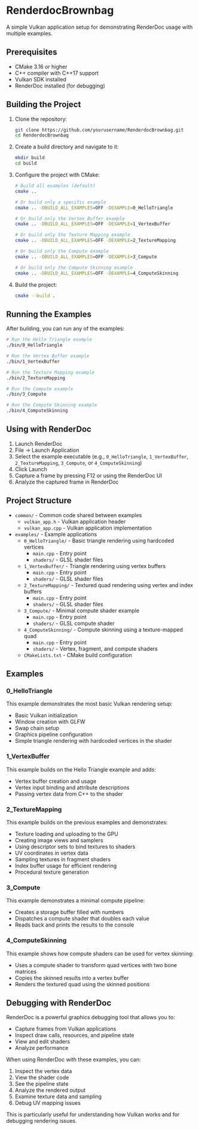 # RenderdocBrownbag

A simple Vulkan application setup for demonstrating RenderDoc usage with multiple examples.

## Prerequisites

- CMake 3.16 or higher
- C++ compiler with C++17 support
- Vulkan SDK installed
- RenderDoc installed (for debugging)

## Building the Project

1. Clone the repository:
   ```bash
   git clone https://github.com/yourusername/RenderdocBrownbag.git
   cd RenderdocBrownbag
   ```

2. Create a build directory and navigate to it:
   ```bash
   mkdir build
   cd build
   ```

3. Configure the project with CMake:
   ```bash
   # Build all examples (default)
   cmake ..

   # Or build only a specific example
   cmake .. -DBUILD_ALL_EXAMPLES=OFF -DEXAMPLE=0_HelloTriangle

   # Or build only the Vertex Buffer example
   cmake .. -DBUILD_ALL_EXAMPLES=OFF -DEXAMPLE=1_VertexBuffer

   # Or build only the Texture Mapping example
   cmake .. -DBUILD_ALL_EXAMPLES=OFF -DEXAMPLE=2_TextureMapping

   # Or build only the Compute example
   cmake .. -DBUILD_ALL_EXAMPLES=OFF -DEXAMPLE=3_Compute

   # Or build only the Compute Skinning example
   cmake .. -DBUILD_ALL_EXAMPLES=OFF -DEXAMPLE=4_ComputeSkinning
   ```

4. Build the project:
   ```bash
   cmake --build .
   ```

## Running the Examples

After building, you can run any of the examples:

```bash
# Run the Hello Triangle example
./bin/0_HelloTriangle

# Run the Vertex Buffer example
./bin/1_VertexBuffer

# Run the Texture Mapping example
./bin/2_TextureMapping

# Run the Compute example
./bin/3_Compute

# Run the Compute Skinning example
./bin/4_ComputeSkinning
```

## Using with RenderDoc

1. Launch RenderDoc
2. File -> Launch Application
3. Select the example executable (e.g., `0_HelloTriangle`, `1_VertexBuffer`, `2_TextureMapping`, `3_Compute`, or `4_ComputeSkinning`)
4. Click Launch
5. Capture a frame by pressing F12 or using the RenderDoc UI
6. Analyze the captured frame in RenderDoc

## Project Structure

- `common/` - Common code shared between examples
  - `vulkan_app.h` - Vulkan application header
  - `vulkan_app.cpp` - Vulkan application implementation
- `examples/` - Example applications
  - `0_HelloTriangle/` - Basic triangle rendering using hardcoded vertices
    - `main.cpp` - Entry point
    - `shaders/` - GLSL shader files
  - `1_VertexBuffer/` - Triangle rendering using vertex buffers
    - `main.cpp` - Entry point
    - `shaders/` - GLSL shader files
  - `2_TextureMapping/` - Textured quad rendering using vertex and index buffers
    - `main.cpp` - Entry point
    - `shaders/` - GLSL shader files
  - `3_Compute/` - Minimal compute shader example
    - `main.cpp` - Entry point
    - `shaders/` - GLSL compute shader
  - `4_ComputeSkinning/` - Compute skinning using a texture-mapped quad
    - `main.cpp` - Entry point
    - `shaders/` - Vertex, fragment, and compute shaders
  - `CMakeLists.txt` - CMake build configuration

## Examples

### 0_HelloTriangle

This example demonstrates the most basic Vulkan rendering setup:
- Basic Vulkan initialization
- Window creation with GLFW
- Swap chain setup
- Graphics pipeline configuration
- Simple triangle rendering with hardcoded vertices in the shader

### 1_VertexBuffer

This example builds on the Hello Triangle example and adds:
- Vertex buffer creation and usage
- Vertex input binding and attribute descriptions
- Passing vertex data from C++ to the shader

### 2_TextureMapping

This example builds on the previous examples and demonstrates:
- Texture loading and uploading to the GPU
- Creating image views and samplers
- Using descriptor sets to bind textures to shaders
- UV coordinates in vertex data
- Sampling textures in fragment shaders
- Index buffer usage for efficient rendering
- Procedural texture generation

### 3_Compute

This example demonstrates a minimal compute pipeline:
- Creates a storage buffer filled with numbers
- Dispatches a compute shader that doubles each value
- Reads back and prints the results to the console

### 4_ComputeSkinning

This example shows how compute shaders can be used for vertex skinning:
- Uses a compute shader to transform quad vertices with two bone matrices
- Copies the skinned results into a vertex buffer
- Renders the textured quad using the skinned positions

## Debugging with RenderDoc

RenderDoc is a powerful graphics debugging tool that allows you to:
- Capture frames from Vulkan applications
- Inspect draw calls, resources, and pipeline state
- View and edit shaders
- Analyze performance

When using RenderDoc with these examples, you can:
1. Inspect the vertex data
2. View the shader code
3. See the pipeline state
4. Analyze the rendered output
5. Examine texture data and sampling
6. Debug UV mapping issues

This is particularly useful for understanding how Vulkan works and for debugging rendering issues.
